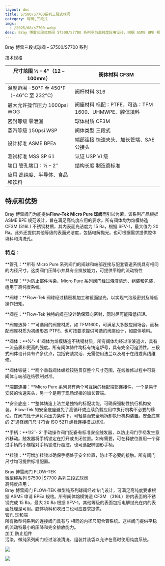 ```yaml
---
layout: doc
title: S7500/S7700系列三段式球阀
category: 球阀,三段式
imgs:
  - /2025/08/s7700.webp
desc: Bray 博雷三段式球阀 S7500/S7700 系列专为高纯度应用设计，根据 ASME BPE 规范制造，具有零泄漏密封等级和全排放能力。
---
```


Bray 博雷三段式球阀 – S7500/S7700 系列

技术规格

| 尺寸范围 ½ – 4″（12 – 100mm）              | 阀体材料 CF3M                                         |
| ------------------------------------------ | ----------------------------------------------------- |
| 温度范围 \-50°F 至 450°F（-46°C 至 232°C） | 阀杆材料 316                                          |
| 最大允许操作压力 1000psi WOG               | 阀座材料 标配：PTFE，可选：TFM 1600、UHMWPE、腔体填料 |
| 密封等级 零泄漏                            | 球体材质 CF3M                                         |
| 蒸汽等级 150psi WSP                        | 阀体类型 三段式                                       |
| 设计标准 ASME BPEa                         | 端部连接 快速夹头、加长管端、SAE 公接头               |
| 测试标准 MSS SP 61                         | 认证 USP VI 级                                        |
| 端口 管孔端口：½ – 2″                      | 结构长度 制造商标准                                   |
| 应用 高纯度、半导体、食品和饮料            |                                                       |

## 特点和优势

Bray 博雷阀门为能提供**Flow-Tek Micro Pure 球阀**而引以为荣。该系列产品根据 ASME BPE 规范设计，旨在满足高纯度应用的要求。所有阀体均为熔模铸造 CF3M (316L) 不锈钢材质，其内表面光洁度为 15 Ra，根据 SFV-1，最大值为 20 Ra。此外还提供其他等级的表面光洁度，包括电解抛光。也可根据需求提供腔体填料和清洗孔。

### 特点：

**管孔：**所有 Micro Pure 系列阀门的阀球和端部连接与配套管道系统具有相同的内径尺寸。这类阀门压降小并具有全排放能力，可提供平稳的流动特性

**处理：**为防止部件污染，Micro Pure 系列阀门经过溶液清洗、组装和包装，适用于高纯度系统。

**阀球：**Flow-Tek 阀球经过精密机加工和镜面抛光，以实现气泡级密封及降低操作扭矩。

**阀座：**Flow-Tek 独特的阀座设计确保双向密封，同时尽可能降低扭矩。

**阀座选择：**可选用的阀座材质，如 TFM1600，可满足大多数应用场合，而标配阀座材质为初级形态 PTFE。也可按要求提供可选的阀座设计，如腔体填料。

**阀体：**½"- 4″阀体为熔模铸造不锈钢材质，所有阀体均经过溶液退火，具有一流品质和更高的强度。所有阀体铸件均标有铸造炉号，具有完全可追溯性。三段式阀体设计具有许多优点，包括安装灵活、无需使用法兰以及易于在线或离线维修。

**阀体铰链：**两个重载阀体螺栓铰链贯穿整个尺寸范围，在线维修过程中可将阀体与端部连结强制对准。

**端部连接：**Micro Pure 系列具有两个可互换的标配端部连接件，一个是易于安装的快速夹头，另一个是用于现场焊接的加长管端。

**安全底座：**整体铸造上法兰是独特的标配功能，可确保强制性执行机构安装。 Flow-Tek 的安全底座避免了高循环或连续负载应用中执行机构不必要的移动。在阀门处于满负荷压力条件下，可轻易而安全地拆卸执行机构装置。安全底座的 2″通径阀门尺寸符合 ISO 5211 螺栓连接模式标准。

**手柄：**1/2″- 2″手动操作阀门配备有标准安全触发器，以防止阀门手柄发生意外移动。触发器将手柄锁定在打开或关闭位置。如有需要，可在释放位置用一个穿过手柄的小螺栓对手柄锁进行超控。也可选配椭圆形手柄。

**挂锁：**可增加挂锁以确保手柄处于安全位置，防止不必要的接触。所有阀门尺寸均可提供标准配置。

Bray 博雷阀门 FLOW-TEK  
微型纯系列 S7500 |S7700 系列三段式球阀  
高纯度应用：  
Bray 博雷阀门 FLOW-TEK 微型纯系列球阀经过专门设计，可满足高纯度要求根据 ASME 申请 BPEa 规格。所有阀体熔模铸造 CF3M （316L）带内表面的不锈钢完成 15 Ra，最大 20 Ra 根据 SFV-1。其他等级的表面包括电解抛光在内的表面处理是可用。腔体填料和吹扫口也可应要求提供。  
管孔 球和端  
所有微型纯系列的连接阀门具有与 相同的内径尺配合管系统。这些阀门提供平稳的流动特最小的压降和完全排放能力。  
加工 防止组件  
污染，微纯系列阀门经过溶液清洗、组装并装袋以允许在高时使用纯度系统。

![](/2022/10/%E6%88%AA%E5%B1%8F2022-10-31-%E4%B8%8B%E5%8D%8810.53.41-1024x701.png)

![](/2022/10/%E6%88%AA%E5%B1%8F2022-10-31-%E4%B8%8B%E5%8D%8810.52.56-1024x525.png)
